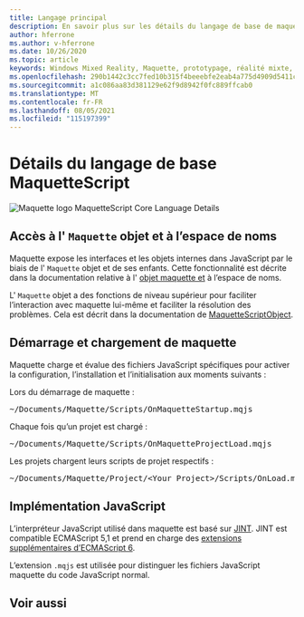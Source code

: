 ```yaml
---
title: Langage principal
description: En savoir plus sur les détails du langage de base de maquette.
author: hferrone
ms.author: v-hferrone
ms.date: 10/26/2020
ms.topic: article
keywords: Windows Mixed Reality, Maquette, prototypage, réalité mixte, réalité virtuelle, VR, MR, commentaires, Hub de commentaires, bogues
ms.openlocfilehash: 290b1442c3cc7fed10b315f4beeebfe2eab4a775d4909d5411c651362e24d94e
ms.sourcegitcommit: a1c086aa83d381129e62f9d8942f0fc889ffcab0
ms.translationtype: MT
ms.contentlocale: fr-FR
ms.lasthandoff: 08/05/2021
ms.locfileid: "115197399"
---
```

# <a name="maquettescript-core-language-details"></a>Détails du langage de base MaquetteScript

<!-- TODO(Harrison): Need consolidated logo with text -->
![Maquette logo ](../images/MaquetteIcon.png) MaquetteScript Core Language Details

## <a name="accessing-maquette-object-and-namespace"></a>Accès à l' `Maquette` objet et à l’espace de noms

<!-- TODO(Stefan): Need high-level summary of this functionality before we send people to an outside docs link. -->
Maquette expose les interfaces et les objets internes dans JavaScript par le biais de l' `Maquette` objet et de ses enfants. Cette fonctionnalité est décrite dans la documentation relative à l' [objet maquette et](https://www.maquette.ms/doc_staging/objects/Maquette.html) à l’espace de noms. 

<!-- TODO(Stefan): Need high-level summary of this functionality before we send people to an outside docs link. -->
L' `Maquette` objet a des fonctions de niveau supérieur pour faciliter l’interaction avec maquette lui-même et faciliter la résolution des problèmes. Cela est décrit dans la documentation de [MaquetteScriptObject](https://www.maquette.ms/doc_staging/objects/Maquette.MaquetteScriptObject.html).

## <a name="maquette-startup-and-loading"></a>Démarrage et chargement de maquette

<!-- TODO(Stefan): Need context on why this is important for users and how they will take advantage of this in production? -->
Maquette charge et évalue des fichiers JavaScript spécifiques pour activer la configuration, l’installation et l’initialisation aux moments suivants :

Lors du démarrage de maquette :
<pre>
~/Documents/Maquette/Scripts/OnMaquetteStartup.mqjs
</pre>

Chaque fois qu’un projet est chargé :
<pre>
~/Documents/Maquette/Scripts/OnMaquetteProjectLoad.mqjs
</pre>

Les projets chargent leurs scripts de projet respectifs :
<pre>
~/Documents/Maquette/Project/&lt;Your Project&gt;/Scripts/OnLoad.mqjs
</pre>

## <a name="javascript-implementation"></a>Implémentation JavaScript

<!-- TODO(Stefan): Is there anything else we can tell users about the JS interpreter as applied to Maquette? -->
L’interpréteur JavaScript utilisé dans maquette est basé sur [JINT](https://github.com/sebastienros/jint). JINT est compatible ECMAScript 5,1 et prend en charge des [extensions supplémentaires d’ECMAScript 6](https://github.com/sebastienros/jint/issues/343). 

L’extension `.mqjs` est utilisée pour distinguer les fichiers JavaScript maquette du code JavaScript normal.

## <a name="see-also"></a>Voir aussi 
<!-- TODO(Stefan): Add any additional JS related links that may help with troubleshooting or issues? -->